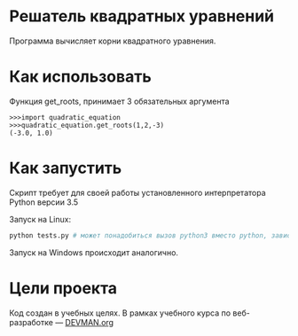 # Решатель квадратных уравнений

Программа вычисляет корни квадратного уравнения.

# Как использовать

Функция get_roots, принимает 3 обязательных аргумента
```
>>>import quadratic_equation
>>>quadratic_equation.get_roots(1,2,-3)
(-3.0, 1.0)
```

# Как запустить

Скрипт требует для своей работы установленного интерпретатора Python версии 3.5

Запуск на Linux:

```bash
python tests.py # может понадобиться вызов python3 вместо python, зависит от настроек операционной системы
```

Запуск на Windows происходит аналогично.

# Цели проекта

Код создан в учебных целях. В рамках учебного курса по веб-разработке ― [DEVMAN.org](https://devman.org)
